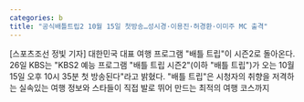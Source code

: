 ```yaml
---
categories: b
title: "공식배틀트립2 10월 15일 첫방송…성시경·이용진·허경환·이미주 MC 출격"
---
```

[스포츠조선 정빛 기자] 대한민국 대표 여행 프로그램 "배틀 트립"이 시즌2로 돌아온다. 26일 KBS는 "KBS2 예능 프로그램 "배틀 트립 시즌2"(이하 "배틀 트립")가 오는 10월 15일 오후 10시 35분 첫 방송된다"라고 밝혔다. "배틀 트립"은 시청자의 취향을 저격하는 실속있는 여행 정보와 스타들이 직접 발로 뛰어 만드는 최적의 여행 코스까지 